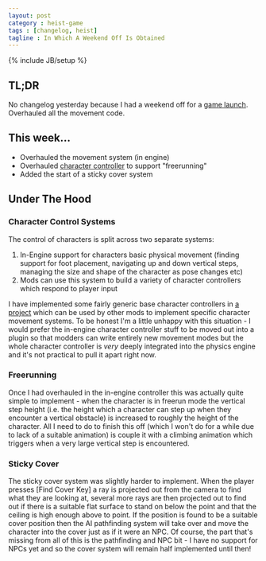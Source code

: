 ```yaml
---
layout: post
category : heist-game
tags : [changelog, heist]
tagline : In Which A Weekend Off Is Obtained
---
```

{% include JB/setup %}


## TL;DR

No changelog yesterday because I had a weekend off for a [game launch](http://www.wildstar-online.com/en/). Overhauled all the movement code.

## This week...

- Overhauled the movement system (in engine)
- Overhauled [character controller](https://bitbucket.org/martindevans/character-controllers) to support "freerunning"
- Added the start of a sticky cover system

## Under The Hood

### Character Control Systems

The control of characters is split across two separate systems:

1. In-Engine support for characters basic physical movement (finding support for foot placement, navigating up and down vertical steps, managing the size and shape of the character as pose changes etc)
2. Mods can use this system to build a variety of character controllers which respond to player input

I have implemented some fairly generic base character controllers in [a project](https://bitbucket.org/martindevans/character-controllers) which can be used by other mods to implement specific character movement systems. To be honest I'm a little unhappy with this situation - I would prefer the in-engine character controller stuff to be moved out into a plugin so that modders can write entirely new movement modes but the whole character controller is *very* deeply integrated into the physics engine and it's not practical to pull it apart right now.

### Freerunning

Once I had overhauled in the in-engine controller this was actually quite simple to implement - when the character is in freerun mode the vertical step height (i.e. the height which a character can step up when they encounter a vertical obstacle) is increased to roughly the height of the character. All I need to do to finish this off (which I won't do for a while due to lack of a suitable animation) is couple it with a climbing animation which triggers when a very large vertical step is encountered.

### Sticky Cover

The sticky cover system was slightly harder to implement. When the player presses [Find Cover Key] a ray is projected out from the camera to find what they are looking at, several more rays are then projected out to find out if there is a suitable flat surface to stand on below the point and that the ceiling is high enough above to point. If the position is found to be a suitable cover position then the AI pathfinding system will take over and move the character into the cover just as if it were an NPC. Of course, the part that's missing from all of this is the pathfinding and NPC bit - I have no support for NPCs yet and so the cover system will remain half implemented until then!